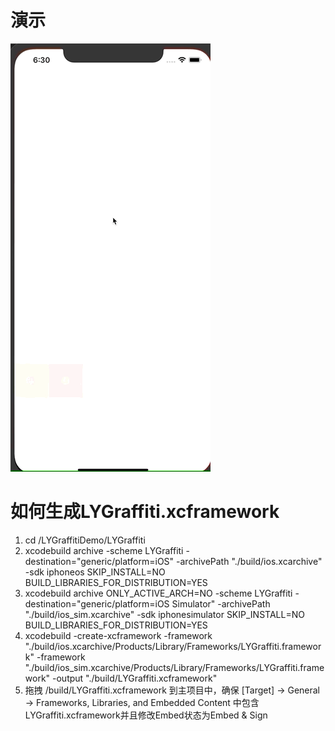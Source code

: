 # 演示

![](demo.gif)

# 如何生成LYGraffiti.xcframework

1. cd /LYGraffitiDemo/LYGraffiti
2. xcodebuild archive -scheme LYGraffiti -destination="generic/platform=iOS" -archivePath "./build/ios.xcarchive" -sdk iphoneos SKIP_INSTALL=NO BUILD_LIBRARIES_FOR_DISTRIBUTION=YES
3. xcodebuild archive ONLY_ACTIVE_ARCH=NO -scheme LYGraffiti -destination="generic/platform=iOS Simulator" -archivePath "./build/ios_sim.xcarchive" -sdk iphonesimulator SKIP_INSTALL=NO BUILD_LIBRARIES_FOR_DISTRIBUTION=YES
4. xcodebuild -create-xcframework -framework "./build/ios.xcarchive/Products/Library/Frameworks/LYGraffiti.framework" -framework "./build/ios_sim.xcarchive/Products/Library/Frameworks/LYGraffiti.framework" -output "./build/LYGraffiti.xcframework"
5. 拖拽 /build/LYGraffiti.xcframework  到主项目中，确保 [Target] -> General -> Frameworks, Libraries, and Embedded Content 中包含LYGraffiti.xcframework并且修改Embed状态为Embed & Sign

